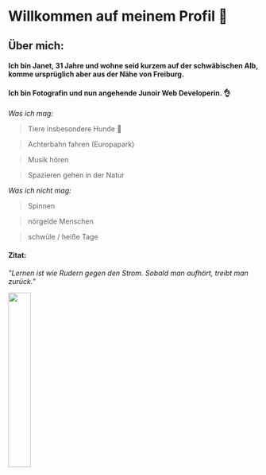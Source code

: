 # Willkommen auf meinem Profil 👋

<!--
**JSchindler21/JSchindler21** is a ✨ _special_ ✨ repository because its `README.md` (this file) appears on your GitHub profile.

Here are some ideas to get you started:

- 🔭 I’m currently working on ...
- 🌱 I’m currently learning ...
- 👯 I’m looking to collaborate on ...
- 🤔 I’m looking for help with ...
- 💬 Ask me about ...
- 📫 How to reach me: ...
- 😄 Pronouns: ...
- ⚡ Fun fact: ...
-->
## Über mich: 

#### Ich bin Janet, 31 Jahre und wohne seid kurzem auf der schwäbischen Alb, komme ursprüglich aber aus der Nähe von Freiburg.
#### Ich bin Fotografin und nun angehende Junoir Web Developerin. :ok_hand:


_Was ich mag:_ 

> Tiere insbesondere Hunde :dog:

> Achterbahn fahren (Europapark) 

> Musik hören 

> Spazieren gehen in der Natur

_Was ich nicht mag:_

> Spinnen 

> nörgelde Menschen 

> schwüle / heiße Tage

#### Zitat: 

_"Lernen ist wie Rudern gegen den Strom. Sobald man aufhört, treibt man zurück."_

<img src=https://www.zahnarztpraxis-gross-schilling.de/images/919/rudern00003.gif width=30% height=30%>






